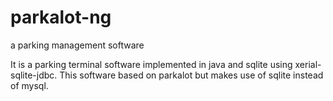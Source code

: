 # parkalot-ng
a parking management software

It is a parking terminal software implemented in java and sqlite using xerial-sqlite-jdbc.
This software based on parkalot but makes use of sqlite instead of mysql.

